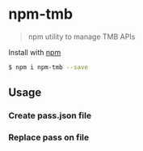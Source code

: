 # npm-tmb
> npm utility to manage TMB APIs

Install with [npm](https://www.npmjs.com/)

```sh
$ npm i npm-tmb --save
```

## Usage
### Create pass.json file

### Replace pass on file

